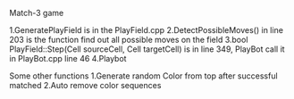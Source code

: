 Match-3 game

1.GeneratePlayField is in the PlayField.cpp
2.DetectPossibleMoves() in line 203 is the function find out all possible moves on the field
3.bool PlayField::Step(Cell sourceCell, Cell targetCell) is in line 349, PlayBot call it in PlayBot.cpp line 46
4.Playbot

Some other functions
1.Generate random Color from top after successful matched
2.Auto remove color sequences
